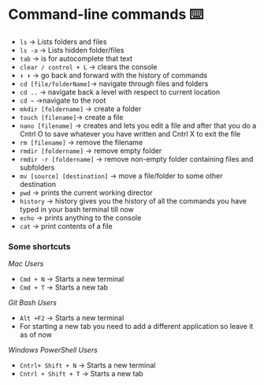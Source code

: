 # Command-line commands ⌨️

- `ls` → Lists folders and files
- `ls -a` → Lists hidden folder/files
- `tab` → is for autocomplete that text
- `clear / control + L` → clears the console
- `⬇️ ⬆️` -> go back and forward with the history of commands
- `cd [file/folderName]`→ navigate through files and folders
- `cd ..` → navigate back a level with respect to current location
- `cd ~` →navigate to the root
- `mkdir [foldername]` → create a folder
- `touch [filename]`→ create a file
- `nano [filename]` → creates and lets you edit a file and after that you do a Cntrl O to save whatever you have written and Cntrl X to exit the file
- `rm [filename]` → remove the filename
- `rmdir [foldername]` → remove empty folder
- `rmdir -r [foldername]` → remove non-empty folder containing files and subfolders
- `mv [source] [destination]` → move a file/folder to some other destination
- `pwd` → prints the current working director
- `history` → history gives you the history of all the commands you have typed in your bash terminal till now
- `echo` → prints anything to the console
- `cat` → print contents of a file

### Some shortcuts

_Mac Users_

- `Cmd + N` → Starts a new terminal
- `Cmd + T` → Starts a new tab

_Git Bash Users_

- `Alt +F2` → Starts a new terminal
- For starting a new tab you need to add a different application so leave it as of now

_Windows PowerShell Users_

- `Cntrl+ Shift + N` → Starts a new terminal
- `Cntrl + Shift + T` → Starts a new tab